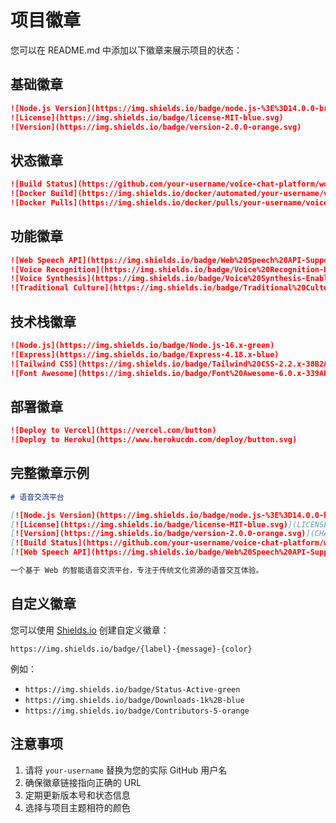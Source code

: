 # 项目徽章

您可以在 README.md 中添加以下徽章来展示项目的状态：

## 基础徽章

```markdown
![Node.js Version](https://img.shields.io/badge/node.js-%3E%3D14.0.0-brightgreen)
![License](https://img.shields.io/badge/license-MIT-blue.svg)
![Version](https://img.shields.io/badge/version-2.0.0-orange.svg)
```

## 状态徽章

```markdown
![Build Status](https://github.com/your-username/voice-chat-platform/workflows/CI/badge.svg)
![Docker Build](https://img.shields.io/docker/automated/your-username/voice-chat-platform)
![Docker Pulls](https://img.shields.io/docker/pulls/your-username/voice-chat-platform)
```

## 功能徽章

```markdown
![Web Speech API](https://img.shields.io/badge/Web%20Speech%20API-Supported-green)
![Voice Recognition](https://img.shields.io/badge/Voice%20Recognition-Enabled-green)
![Voice Synthesis](https://img.shields.io/badge/Voice%20Synthesis-Enabled-green)
![Traditional Culture](https://img.shields.io/badge/Traditional%20Culture-Integrated-blue)
```

## 技术栈徽章

```markdown
![Node.js](https://img.shields.io/badge/Node.js-16.x-green)
![Express](https://img.shields.io/badge/Express-4.18.x-blue)
![Tailwind CSS](https://img.shields.io/badge/Tailwind%20CSS-2.2.x-38B2AC)
![Font Awesome](https://img.shields.io/badge/Font%20Awesome-6.0.x-339AF0)
```

## 部署徽章

```markdown
![Deploy to Vercel](https://vercel.com/button)
![Deploy to Heroku](https://www.herokucdn.com/deploy/button.svg)
```

## 完整徽章示例

```markdown
# 语音交流平台

[![Node.js Version](https://img.shields.io/badge/node.js-%3E%3D14.0.0-brightgreen)](https://nodejs.org/)
[![License](https://img.shields.io/badge/license-MIT-blue.svg)](LICENSE)
[![Version](https://img.shields.io/badge/version-2.0.0-orange.svg)](CHANGELOG.md)
[![Build Status](https://github.com/your-username/voice-chat-platform/workflows/CI/badge.svg)](https://github.com/your-username/voice-chat-platform/actions)
[![Web Speech API](https://img.shields.io/badge/Web%20Speech%20API-Supported-green)](https://developer.mozilla.org/en-US/docs/Web/API/Web_Speech_API)

一个基于 Web 的智能语音交流平台，专注于传统文化资源的语音交互体验。
```

## 自定义徽章

您可以使用 [Shields.io](https://shields.io/) 创建自定义徽章：

```
https://img.shields.io/badge/{label}-{message}-{color}
```

例如：

- `https://img.shields.io/badge/Status-Active-green`
- `https://img.shields.io/badge/Downloads-1k%2B-blue`
- `https://img.shields.io/badge/Contributors-5-orange`

## 注意事项

1. 请将 `your-username` 替换为您的实际 GitHub 用户名
2. 确保徽章链接指向正确的 URL
3. 定期更新版本号和状态信息
4. 选择与项目主题相符的颜色
